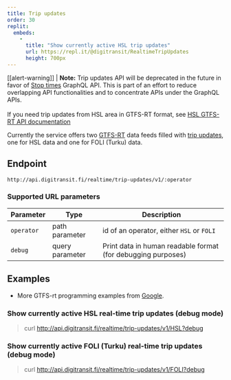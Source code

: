 ```yaml
---
title: Trip updates
order: 30
replit:
  embeds:
    -
      title: "Show currently active HSL trip updates"
      url: https://repl.it/@digitransit/RealtimeTripUpdates
      height: 700px
---
```


[[alert-warning]]
| **Note:** Trip updates API will be deprecated in the future in favor of [Stop times](../../1-routing-api/stops/) GraphQL API. This is part of an effort to reduce overlapping API functionalities and to concentrate APIs under the GraphQL APIs.<br/><br/>If you need trip updates from HSL area in GTFS-RT format, see [HSL GTFS-RT API documentation](https://hsldevcom.github.io/gtfs_rt/)

Currently the service offers two [GTFS-RT](https://developers.google.com/transit/gtfs-realtime/) data feeds filled with [trip updates](https://developers.google.com/transit/gtfs-realtime/guides/trip-updates), one for HSL data and one for FOLI (Turku) data.

## Endpoint
`http://api.digitransit.fi/realtime/trip-updates/v1/:operator`
<!--<pre>http://api.digitransit.fi/realtime/raildigitraffic2gtfsrt/v1/:operator/:debug</pre>

**Note:** raildigitraffic2gtfsrt is for internal use only-->

### Supported URL parameters
| Parameter   | Type            | Description                                                  |
|-------------|-----------------|--------------------------------------------------------------|
| `operator`  | path parameter  | id of an operator, either `HSL` or `FOLI`
| `debug`     | query parameter | Print data in human readable format (for debugging purposes)

## Examples
* More GTFS-rt programming examples from [Google](https://developers.google.com/transit/gtfs-realtime/examples/code-samples).

### Show currently active HSL real-time trip updates (debug mode)
> curl http://api.digitransit.fi/realtime/trip-updates/v1/HSL?debug

### Show currently active FOLI (Turku) real-time trip updates (debug mode)
> curl http://api.digitransit.fi/realtime/trip-updates/v1/FOLI?debug
